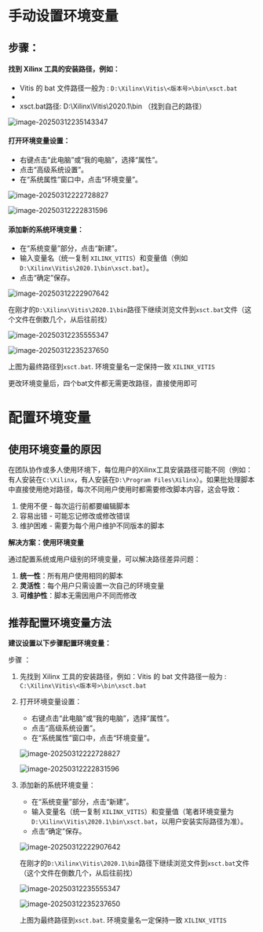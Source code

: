 # 手动设置环境变量

## 步骤：

#### 找到 Xilinx 工具的安装路径，例如：

- Vitis 的 bat 文件路径一般为 : `D:\Xilinx\Vitis\<版本号>\bin\xsct.bat`
- 
- xsct.bat路径:         D:\Xilinx\Vitis\2020.1\bin      （找到自己的路径）

![image-20250312235143347](https://picture-1344593885.cos.ap-beijing.myqcloud.com/image-20250312235143347.png)

#### 打开环境变量设置：

- 右键点击“此电脑”或“我的电脑”，选择“属性”。
- 点击“高级系统设置”。
- 在“系统属性”窗口中，点击“环境变量”。

![image-20250312222728827](https://picture-1344593885.cos.ap-beijing.myqcloud.com/image-20250312222728827.png)

![image-20250312222831596](https://picture-1344593885.cos.ap-beijing.myqcloud.com/image-20250312222831596.png)



#### 添加新的系统环境变量：

- 在“系统变量”部分，点击“新建”。
- 输入变量名（统一复制 `XILINX_VITIS`）和变量值（例如 ` D:\Xilinx\Vitis\2020.1\bin\xsct.bat`）。
- 点击“确定”保存。

![image-20250312222907642](https://picture-1344593885.cos.ap-beijing.myqcloud.com/image-20250312222907642.png)

在刚才的`D:\Xilinx\Vitis\2020.1\bin`路径下继续浏览文件到`xsct.bat`文件（这个文件在倒数几个，从后往前找）

![image-20250312235555347](https://picture-1344593885.cos.ap-beijing.myqcloud.com/image-20250312235555347.png)

![image-20250312235237650](https://picture-1344593885.cos.ap-beijing.myqcloud.com/image-20250312235237650.png)

上图为最终路径到`xsct.bat`.     环境变量名一定保持一致   `XILINX_VITIS`



更改环境变量后，四个bat文件都无需更改路径，直接使用即可











# 配置环境变量
## 使用环境变量的原因
在团队协作或多人使用环境下，每位用户的Xilinx工具安装路径可能不同（例如：有人安装在`C:\Xilinx`，有人安装在`D:\Program Files\Xilinx`）。如果批处理脚本中直接使用绝对路径，每次不同用户使用时都需要修改脚本内容，这会导致：

1. 使用不便 - 每次运行前都要编辑脚本
2. 容易出错 - 可能忘记修改或修改错误
3. 维护困难 - 需要为每个用户维护不同版本的脚本

**解决方案：使用环境变量**

通过配置系统或用户级别的环境变量，可以解决路径差异问题：

1. **统一性**：所有用户使用相同的脚本
2. **灵活性**：每个用户只需设置一次自己的环境变量
3. **可维护性**：脚本无需因用户不同而修改

## 推荐配置环境变量方法

**建议设置以下步骤配置环境变量：**

步骤 ：

1. 先找到 Xilinx 工具的安装路径，例如：Vitis 的 bat 文件路径一般为 : `C:\Xilinx\Vitis\<版本号>\bin\xsct.bat`

2. 打开环境变量设置：

   - 右键点击“此电脑”或“我的电脑”，选择“属性”。
   - 点击“高级系统设置”。
   - 在“系统属性”窗口中，点击“环境变量”。

   ![image-20250312222728827](https://picture-1344593885.cos.ap-beijing.myqcloud.com/image-20250312222728827.png)

   ![image-20250312222831596](https://picture-1344593885.cos.ap-beijing.myqcloud.com/image-20250312222831596.png)

3. 添加新的系统环境变量：

   - 在“系统变量”部分，点击“新建”。
   - 输入变量名（统一复制 `XILINX_VITIS`）和变量值（笔者环境变量为 ` D:\Xilinx\Vitis\2020.1\bin\xsct.bat`，以用户安装实际路径为准）。
   - 点击“确定”保存。

   ![image-20250312222907642](https://picture-1344593885.cos.ap-beijing.myqcloud.com/image-20250312222907642.png)

   在刚才的`D:\Xilinx\Vitis\2020.1\bin`路径下继续浏览文件到`xsct.bat`文件（这个文件在倒数几个，从后往前找）

   ![image-20250312235555347](https://picture-1344593885.cos.ap-beijing.myqcloud.com/image-20250312235555347.png)

   ![image-20250312235237650](https://picture-1344593885.cos.ap-beijing.myqcloud.com/image-20250312235237650.png)

   上图为最终路径到`xsct.bat`.     环境变量名一定保持一致   `XILINX_VITIS`







































